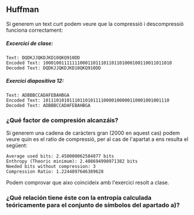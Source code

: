 Huffman
---
Si generem un text curt podem veure que la compressió i descompressió funciona correctament:
##### Excercici de clase:
    Text: DQDKJJQKDJKD10QKQ910DD
    Encoded Text: 1000100111111100011011101101101000100110011011010
    Decoded Text: DQDKJJQKDJKD10QKQ910DD

##### Exercici diapositiva 12:
    Text: ADBBBCCADAFEBAHBGA
    Encoded Text: 101110101011101101011110000100000110001001001110
    Decoded Text: ADBBBCCADAFEBAHBGA


### ¿Qué factor de compresión alcanzáis?

Si generem una cadena de caràcters gran (2000 en aquest cas) podem veure quin es el ratio de compressió, per al cas
de l'apartat a ens resulta el següent:

    Average used bits: 2.450000062584877 bits
    Enthropy (Theoric minimum): 2.408694990971382 bits
    Needed bits without compression: 3
    Compression Ratio: 1.2244897646389628

Podem comprovar que aixo coincideix amb l'exercici resolt a clase.

### ¿Qué relación tiene éste con la entropía calculada teóricamente para el conjunto de símbolos del apartado a)?